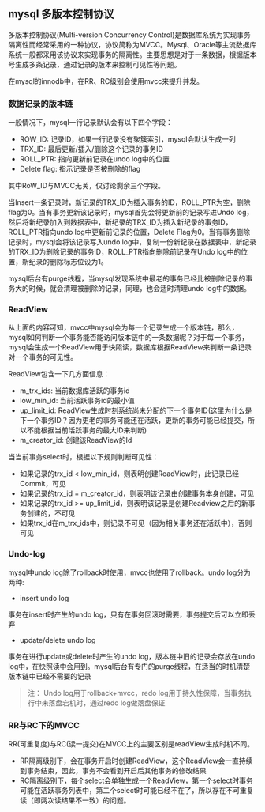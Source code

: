 ## mysql 多版本控制协议

多版本控制协议(Multi-version Concurrency Control)是数据库系统为实现事务隔离性而经常采用的一种协议，协议简称为MVCC。Mysql、Oracle等主流数据库系统一般都采用该协议来实现事务的隔离性。主要思想是对于一条数据，根据版本号生成多条记录，通过记录的版本来控制可见性等问题。

在mysql的innodb中，在RR、RC级别会使用mvcc来提升并发。

### 数据记录的版本链

一般情况下，mysql一行记录默认会有以下四个字段：

* ROW_ID:  记录ID，如果一行记录没有聚簇索引，mysql会默认生成一列
* TRX_ID:  最后更新/插入/删除这个记录的事务ID
* ROLL_PTR: 指向更新前记录在undo log中的位置
* Delete flag: 指示记录是否被删除的flag

其中RoW_ID与MVCC无关，仅讨论剩余三个字段。

当Insert一条记录时，新记录的TRX_ID为插入事务的ID，ROLL_PTR为空，删除flag为0。当有事务更新该记录时，mysql首先会将更新前的记录写进Undo log，然后将新纪录加入到数据表中，新纪录的TRX_ID为插入新纪录的事务ID，ROLL_PTR指向undo log中更新前记录的位置，Delete Flag为0。当有事务删除记录时，mysql会将该记录写入undo log中，复制一份新纪录在数据表中，新纪录的TRX_ID为删除记录的事务ID，ROLL_PTR指向删除前记录在Undo log中的位置，新纪录的删除标志位设为1。

mysql后台有purge线程，当mysql发现系统中最老的事务已经比被删除记录的事务大的时候，就会清理被删除的记录，同理，也会适时清理undo log中的数据。

### ReadView

从上面的内容可知，mvcc中mysql会为每一个记录生成一个版本链，那么，mysql如何判断一个事务能否能访问版本链中的一条数据呢？对于每一个事务，mysql会生成一个ReadView用于快照读，数据库根据ReadView来判断一条记录对一个事务的可见性。

ReadView包含一下几方面信息：

* m\_trx\_ids: 当前数据库活跃的事务id
* low\_min\_id: 当前活跃事务id的最小值
* up\_limit\_id: ReadView生成时刻系统尚未分配的下一个事务ID(这里为什么是下一个事务ID？因为更老的事务可能还在活跃，更新的事务可能已经提交，所以不能根据当前活跃事务的最大ID来判断)
* m\_creator\_id: 创建该ReadView的Id

当当前事务select时，根据以下规则判断可见性：

* 如果记录的trx\_id < low\_min\_id，则表明创建ReadView时，此记录已经Commit，可见
* 如果记录的trx\_id = m_creator\_id，则表明该记录由创建事务本身创建，可见
* 如果记录的trx\_id >= up\_limit\_id，则表明该记录是创建Readview之后的新事务创建的，不可见
* 如果trx\_id在m\_trx\_ids中，则记录不可见（因为相关事务还在活跃中），否则可见

### Undo-log

mysql中undo log除了rollback时使用，mvcc也使用了rollback。undo log分为两种:

* insert undo log

事务在insert时产生的undo log，只有在事务回滚时需要，事务提交后可以立即丢弃

* update/delete undo log

事务在进行update或delete时产生的undo log，版本链中旧的记录会存放在undo log中，在快照读中会用到。mysql后台有专门的purge线程，在适当的时机清楚版本链中已经不需要的记录

>注： Undo log用于rollback+mvcc，redo log用于持久性保障，当事务执行中未落盘宕机时，通过redo log做落盘保证

### RR与RC下的MVCC

RR(可重复度)与RC(读一提交)在MVCC上的主要区别是readView生成时机不同。

* RR隔离级别下，会在事务开启时创建ReadView，这个ReadView会一直持续到事务结束，因此，事务不会看到开启后其他事务的修改结果
* RC隔离级别下，每个select会单独生成一个ReadView，第一个select时事务可能在活跃事务列表中，第二个select时可能已经不在了，所以存在不可重复读（即两次读结果不一致）的问题。

